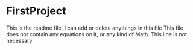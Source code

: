 # FirstProject
This is the readme file, I can add or delete anythings in this file
This file does not contain any equations on it, or any kind of Math.
This line is not necessary
